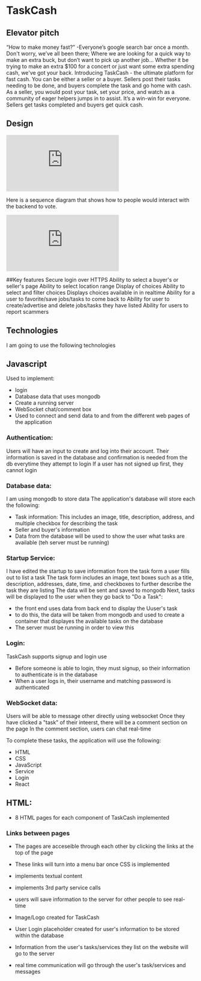# TaskCash

## Elevator pitch
“How to make money fast?” -Everyone’s google search bar once a month. 
Don't worry, we’ve all been there; Where we are looking for a quick way to make an extra buck, but don’t want to pick up another job… Whether it be trying to make an extra $100 for a concert or just want some extra spending cash, we've got your back. Introducing TaskCash - the ultimate platform for fast cash. You can be either a seller or a buyer. Sellers post their tasks needing to be done, and buyers complete the task and go home with cash. As a seller, you would post your task, set your price, and watch as a community of eager helpers jumps in to assist. It’s a win-win for everyone. Sellers get tasks completed and buyers get quick cash. 



## Design
![CS260 WEB.pdf](https://github.com/anyssakayla/startup-example/files/13405992/CS260.WEB.pdf)

Here is a sequence diagram that shows how to people would interact with the backend to vote.

![sequenceD.pdf](https://github.com/anyssakayla/startup-example/files/13405996/sequenceD.pdf)

##Key features
Secure login over HTTPS
Ability to select a buyer's or seller's page
Ability to select location range
Display of choices
Ability to select and filter choices
Displays choices available in in realtime
Ability for a user to favorite/save jobs/tasks to come back to
Ability for user to create/advertise and delete jobs/tasks they have listed
Ability for users to report scammers

## Technologies
I am going to use the following technologies

## Javascript
Used to implement:
- login
- Database data that uses mongodb
- Create a running server
- WebSocket chat/comment box
- Used to connect and send data to and from the different web pages of the application

### Authentication: 
Users will have an input to create and log into their account. 
Their information is saved in the database and confirmation is needed from the db everytime they attempt to login
If a user has not signed up first, they cannot login


### Database data: 
I am using mongodb to store data
The application's database will store each the following:
- Task information: This includes an image, title, description, address, and multiple checkbox for describing the task
- Seller and buyer's information
- Data from the database will be used to show the user what tasks are available (teh server must be running)

### Startup Service: 
I have edited the startup to save information from the task form a user fills out to list a task
The task form includes an image, text boxes such as a title, description, addresses, date, time, and checkboxes to further describe the task they are listing
The data will be sent and saved to mongodb
Next, tasks will be displayed to the user when they go back to "Do a Task":
- the front end uses data from back end to display the Uuser's task
- to do this, the data will be taken from mongodb and used to create a container that displayes the available tasks on the database
- The server must be running in order to view this

### Login:
TaskCash supports signup and login use
- Before someone is able to login, they must signup, so their information to authenticate is in the database
- When a user logs in, their username and matching password is authenticated



### WebSocket data: 
Users will be able to message other directly using websocket
Once they have clicked a "task" of their inteerst, there will be a comment section on the page
In the comment section, users can chat real-time


To complete these tasks, the application will use the following:
- HTML
- CSS
- JavaScript
- Service
- Login
- React

## HTML:
- 8 HTML pages for each component of TaskCash implemented
### Links between pages
- The pages are acceseible through each other by clicking the links at the top of the page
- These links will turn into a menu bar once CSS is implemented

  
- implements textual content
- implements 3rd party service calls
- users will save information to the server for other people to see real-time
- Image/Logo created for TaskCash
- User Login placeholder created for user's information to be stored within the database
- Information from the user's tasks/services they list on the website will go to the server
- real time communication will go through the user's task/services and messages

